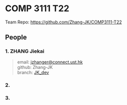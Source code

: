 # COMP 3111 T22
Team Repo: https://github.com/Zhang-JK/COMP3111-T22


## People
### 1. ZHANG Jiekai
> email: jzhanger@connect.ust.hk  
> github: Zhang-JK  
> branch: [JK_dev](https://github.com/Zhang-JK/COMP3111-T22/tree/JK_dev)

### 2.

### 3.
